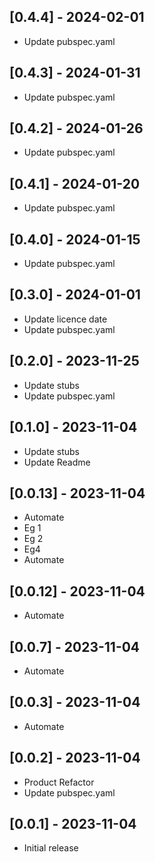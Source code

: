 ## [0.4.4] - 2024-02-01

* Update pubspec.yaml

## [0.4.3] - 2024-01-31

* Update pubspec.yaml

## [0.4.2] - 2024-01-26

* Update pubspec.yaml

## [0.4.1] - 2024-01-20

* Update pubspec.yaml

## [0.4.0] - 2024-01-15

* Update pubspec.yaml

## [0.3.0] - 2024-01-01

* Update licence date
* Update pubspec.yaml

## [0.2.0] - 2023-11-25

* Update stubs
* Update pubspec.yaml

## [0.1.0] - 2023-11-04

* Update stubs
* Update Readme

## [0.0.13] - 2023-11-04

* Automate
* Eg 1
* Eg 2
* Eg4
* Automate
 
## [0.0.12] - 2023-11-04

* Automate

## [0.0.7] - 2023-11-04

* Automate

## [0.0.3] - 2023-11-04

* Automate

## [0.0.2] - 2023-11-04

* Product Refactor
* Update pubspec.yaml

## [0.0.1] - 2023-11-04

* Initial release
